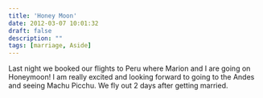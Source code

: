 ```yaml
---
title: 'Honey Moon'
date: 2012-03-07 10:01:32
draft: false
description: ""
tags: [marriage, Aside]
---
```


Last night we booked our flights to Peru where Marion and I are going on Honeymoon! I am really excited and looking forward to going to the Andes and seeing Machu Picchu. We fly out 2 days after getting married.